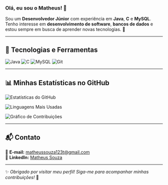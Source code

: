 ### Olá, eu sou o Matheus! 👋

Sou um **Desenvolvedor Júnior** com experiência em **Java**, **C** e **MySQL**. Tenho interesse em **desenvolvimento de software**, **bancos de dados** e estou sempre em busca de aprender novas tecnologias. 🚀

---

## 🔧 Tecnologias e Ferramentas

![Java](https://img.shields.io/badge/Java-%23ED8B00.svg?style=for-the-badge&logo=openjdk&logoColor=white)
![C](https://img.shields.io/badge/C-%2300599C.svg?style=for-the-badge&logo=c&logoColor=white)
![MySQL](https://img.shields.io/badge/MySQL-%2300f.svg?style=for-the-badge&logo=mysql&logoColor=white)
![Git](https://img.shields.io/badge/Git-%23F05033.svg?style=for-the-badge&logo=git&logoColor=white)

---

## 📊 Minhas Estatísticas no GitHub

![Estatísticas do GitHub](https://github-readme-stats.vercel.app/api?username=EoMatheuskkkk&show_icons=true&theme=dracula)

![Linguagens Mais Usadas](https://github-readme-stats.vercel.app/api/top-langs/?username=EoMatheuskkkk&layout=compact&langs_count=6&theme=dracula)

![Gráfico de Contribuições](https://github-readme-activity-graph.vercel.app/graph?username=EoMatheuskkkk&theme=dracula)

---

## 📬 Contato

📧 **E-mail:** [matheussouza123t@gmail.com](mailto:matheussouza123t@gmail.com)  
🔗 **LinkedIn:** [Matheus Souza](https://www.linkedin.com/in/matheus-souza-4829a2233/)

---

✨ _Obrigado por visitar meu perfil! Siga-me para acompanhar minhas contribuições!_ 🚀
